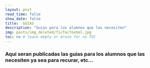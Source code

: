 ```yaml
---
layout: post
read_time: false
show_date: false
title:  GUIAS
description: "Guias para los alumnes que las necesiten"
img: posts/img_deleted/TicTacToeSml.jpg
toc: no # leave empty or erase for no TOC
---
```


### Aqui seran publicadas las guias para los alumnos que las necesiten ya sea para recurar, etc...
